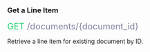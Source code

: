 <h3 className="h3-title">Get a Line Item</h3>

<span style="color: #22CF6D;font-size: 20px">GET</span><span style="color: #7D819E;font-size: 20px"> /documents/{document_id}</span>

<p className="p-text">Retrieve a line item for existing document by ID.</p>

